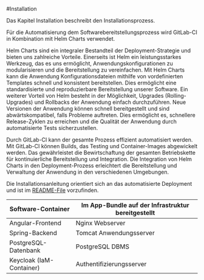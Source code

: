#Installation

Das Kapitel Installation beschreibt den Installationsprozess.

Für die Automatisierung dem Softwarebereitstellungsprozess wird GitLab-CI in Kombination mit Helm Charts verwendet. 

Helm Charts sind ein integraler Bestandteil der Deployment-Strategie und bieten uns zahlreiche Vorteile. Einerseits ist Helm ein leistungsstarkes Werkzeug, das es uns ermöglicht, Anwendungskonfigurationen zu modularisieren und die Bereitstellung zu vereinfachen. Mit Helm Charts kann die Anwendung Konfigurationsdateien mithilfe von vordefinierten Templates schnell und konsistent bereitstellen. Dies ermöglicht eine standardisierte und reproduzierbare Bereitstellung unserer Software. Ein weiterer Vorteil von Helm besteht in der Möglichkeit, Upgrades (Rolling-Upgrades) und Rollbacks der Anwendung einfach durchzuführen. Neue Versionen der Anwendung können schnell bereitgestellt und sind abwärtskompatibel, falls Probleme auftreten. Dies ermöglicht es, schnellere Release-Zyklen zu erreichen und die Qualität der Anwendung durch automatisierte Tests sicherzustellen.

Durch GitLab-CI kann der gesamte Prozess effizient automatisiert werden. Mit GitLab-CI können Builds, das Testing und Container-Images abgewickelt werden. Das gewährleistet die Bewirtschaftung der gesamten Betriebskette für kontinuierliche Bereitstellung und Integration. Die Integration von Helm Charts in den Deployment-Prozess erleichtert die Bereitstellung und Verwaltung der Anwendung in den verschiedenen Umgebungen.

Die Installationsanleitung orientiert sich an das automatisierte Deployment und ist im  [README-File](https://link-url-here.org) vorzufinden.

| Software-Container     | Im App-Bundle auf der Infrastruktur bereitgestellt |
| ---------------------- | -------------------------------------------------- |
| Angular-Frontend       | Nginx Webserver                                    |
| Spring-Backend         | Tomcat Anwendungsserver                            |
| PostgreSQL-Datenbank   | PostgreSQL DBMS                                    |
| Keycloak (IaM-Container)| Authentifizierungsserver                           |

